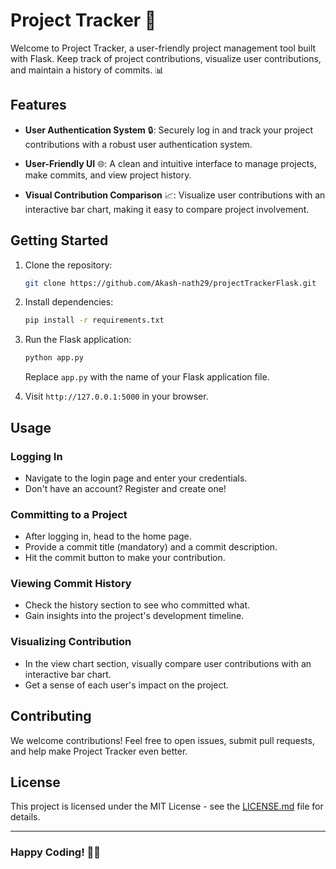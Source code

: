 # Project Tracker 🚀

Welcome to Project Tracker, a user-friendly project management tool built with Flask. Keep track of project contributions, visualize user contributions, and maintain a history of commits. 📊

## Features

- **User Authentication System** 🔒: Securely log in and track your project contributions with a robust user authentication system.

- **User-Friendly UI** 🌐: A clean and intuitive interface to manage projects, make commits, and view project history.

- **Visual Contribution Comparison** 📈: Visualize user contributions with an interactive bar chart, making it easy to compare project involvement.

## Getting Started

1. Clone the repository:

   ```bash
   git clone https://github.com/Akash-nath29/projectTrackerFlask.git
   ```

2. Install dependencies:

   ```bash
   pip install -r requirements.txt
   ```

3. Run the Flask application:

   ```bash
   python app.py
   ```

   Replace `app.py` with the name of your Flask application file.

4. Visit `http://127.0.0.1:5000` in your browser.

## Usage

### Logging In

- Navigate to the login page and enter your credentials.
- Don't have an account? Register and create one!

### Committing to a Project

- After logging in, head to the home page.
- Provide a commit title (mandatory) and a commit description.
- Hit the commit button to make your contribution.

### Viewing Commit History

- Check the history section to see who committed what.
- Gain insights into the project's development timeline.

### Visualizing Contribution

- In the view chart section, visually compare user contributions with an interactive bar chart.
- Get a sense of each user's impact on the project.

## Contributing

We welcome contributions! Feel free to open issues, submit pull requests, and help make Project Tracker even better.

## License

This project is licensed under the MIT License - see the [LICENSE.md](LICENSE.md) file for details.

---

### Happy Coding! 🚀🌟